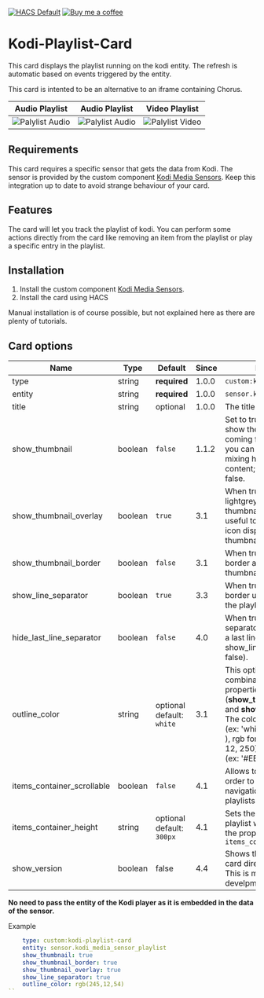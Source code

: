 [![HACS Default][hacs_shield]][hacs]
[![Buy me a coffee][buy_me_a_coffee_shield]][buy_me_a_coffee]

[hacs_shield]: https://img.shields.io/static/v1.svg?label=HACS&message=Default&style=popout&color=green&labelColor=41bdf5&logo=HomeAssistantCommunityStore&logoColor=white
[hacs]: https://hacs.xyz/docs/default_repositories

[buy_me_a_coffee_shield]: https://img.shields.io/static/v1.svg?label=%20&message=Buy%20me%20a%20coffee&color=6f4e37&logo=buy%20me%20a%20coffee&logoColor=white
[buy_me_a_coffee]: https://www.buymeacoffee.com/jtbgroup


# Kodi-Playlist-Card

This card displays the playlist running on the kodi entity. The refresh is automatic based on events triggered by the entity.

This card is intented to be an alternative to an iframe containing Chorus.

| Audio Playlist | Audio Playlist | Video Playlist |
| ---- | ---- | ---- |
| ![Palylist Audio](./assets/playlist_audio_3_3_0.png) | ![Palylist Audio](./assets/playlist_audio_dark_3_3_0.png) | ![Palylist Video](./assets/playlist_video_dark_3_3_0.png) |

## Requirements

This card requires a specific sensor that gets the data from Kodi. The sensor is provided by the custom component [Kodi Media Sensors](https://github.com/jtbgroup/kodi-media-sensors). Keep this integration up to date to avoid strange behaviour of your card.

## Features

The card will let you track the playlist of kodi.
You can perform some actions directly from the card like removing an item from the playlist or play a specific entry in the playlist.

## Installation

1. Install the custom component [Kodi Media Sensors](https://github.com/jtbgroup/kodi-media-sensors).
2. Install the card using HACS

Manual installation is of course possible, but not explained here as there are plenty of tutorials.

## Card options

| Name | Type | Default | Since | Description |
|------|------|---------|-------|-------------|
| type | string | **required** | 1.0.0 | `custom:kodi-playlist-card` |
| entity | string | **required** | 1.0.0 |  `sensor.kodi_playlist` |
| title | string | optional | 1.0.0 | The title of the card |
| show_thumbnail | boolean | `false` | 1.1.2 | Set to true if you want to show the thumbnails coming from kodi. Attention you can get problems when mixing http and https content; if so, leave it to false. |
| show_thumbnail_overlay| boolean | `true` | 3.1 | When true, adds an lightgrey overlay above the thumbnail; this might be useful to see better the play icon displayed above the thumbnail. |
| show_thumbnail_border | boolean | `false` | 3.1 | When true, adds a 1px border around the thumbnails. |
| show_line_separator | boolean | `true` | 3.3 | When true, adds a 1 px border under each item of the playlist. |
| hide_last_line_separator | boolean | `false` | 4.0 | When true, the last line separator is hidden to avoid a last line (if show_line_separator is false). |
| outline_color | string | optional<br/>default: `white` | 3.1 | This option is to use in combination with other properties (**show_thumbnail_border** and **show_line_separator**). The color can be a string (ex: 'white', 'red', 'green', ... ), rgb format (ex: 'rgb(10, 12, 250)') or hexa format (ex: '#EE22FF'). |
| items_container_scrollable | boolean | `false` | 4.1 | Allows to add a scroll bar in order to enhance the navigation in case of long playlists |
| items_container_height | string | optional<br/>default: `300px` | 4.1 | Sets the height of the playlist when it's limited by the property `items_container_scrollable` |
| show_version | boolean | false | 4.4 | Shows the version of the card directly on the card. This is mainly useful for develpment purposes. |

**No need to pass the entity of the Kodi player as it is embedded in the data of the sensor.**

Example

``` yaml
    type: custom:kodi-playlist-card
    entity: sensor.kodi_media_sensor_playlist
    show_thumbnail: true
    show_thumbnail_border: true
    show_thumbnail_overlay: true
    show_line_separator: true
    outline_color: rgb(245,12,54)
``
